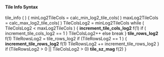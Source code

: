 #### Tile Info Syntax

<div class="syntax">
tile_info ( ) {
    minLog2TileCols = calc_min_log2_tile_cols( )
    maxLog2TileCols = calc_max_log2_tile_cols( )
    TileColsLog2 = minLog2TileCols
    while ( TileColsLog2 < maxLog2TileCols ) {
        <b>increment_tile_cols_log2</b>                                      f(1)
        if ( increment_tile_cols_log2 == 1 )
            TileColsLog2++
        else
            break
    }
    <b>tile_rows_log2</b>                                                    f(1)
    TileRowsLog2 = tile_rows_log2
    if (TileRowsLog2 == 1 ) {
        <b>increment_tile_rows_log2</b>                                      f(1)
        TileRowsLog2 += increment_tile_rows_log2
    }
    if (TileRowsLog2 > 0 || TileColsLog2 > 0)
        <b>tile_sz_mag</b>                                                   f(2)
}
</div>
